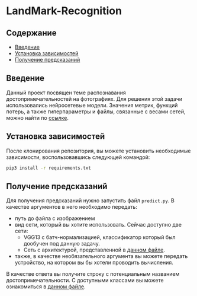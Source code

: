# LandMark-Recognition

## Содержание

  * [Введение](https://github.com/bitxzibit3/LandMark-Recognition/edit/main/README.md#%D0%B2%D0%B2%D0%B5%D0%B4%D0%B5%D0%BD%D0%B8%D0%B5)
  * [Установка зависимостей](https://github.com/bitxzibit3/LandMark-Recognition/edit/main/README.md#%D1%83%D1%81%D1%82%D0%B0%D0%BD%D0%BE%D0%B2%D0%BA%D0%B0-%D0%B7%D0%B0%D0%B2%D0%B8%D1%81%D0%B8%D0%BC%D0%BE%D1%81%D1%82%D0%B5%D0%B9)
  * [Получение предсказаний](https://github.com/bitxzibit3/LandMark-Recognition/edit/main/README.md#%D0%BF%D0%BE%D0%BB%D1%83%D1%87%D0%B5%D0%BD%D0%B8%D0%B5-%D0%BF%D1%80%D0%B5%D0%B4%D1%81%D0%BA%D0%B0%D0%B7%D0%B0%D0%BD%D0%B8%D0%B9)

## Введение
  Данный проект посвящен теме распознавания достопримечательностей на фотографиях. Для решения этой задачи использовались нейросетевые модели. Значения метрик, функций потерь, а также гиперпараметры и файлы, связанные с весами сетей, можно найти по [ссылке](https://wandb.ai/ml_landmarks/ml_landmarks).

## Установка зависимостей
После клонирования репозитория, вы можете установить необходимые зависимости, воспользовавшись следующей командой:
```bash
pip3 install -r requirements.txt
```

## Получение предсказаний
Для получения предсказаний нужно запустить файл `predict.py`. В качестве аргументов в него необходимо передать:

  + путь до файла с изображением
  + вид сети, который вы хотите использовать. Сейчас доступно две сети: 
    + VGG13 с батч-нормализацией, классификатор который был дообучен под данную задачу.
    + Сеть с архитектурой, представленной в [данном файле](https://github.com/bitxzibit3/LandMark-Recognition/blob/main/models/my_model.py).
  + также, в качестве необязательного аргумента вы можете передать устройство, на котором вы бы хотели проводить вычисления.
 
В качестве ответа вы получите строку с потенциальным названием достопримечательности. С доступными классами вы можете ознакомиться в [данном файле](https://github.com/bitxzibit3/LandMark-Recognition/blob/main/data/classes.txt).
